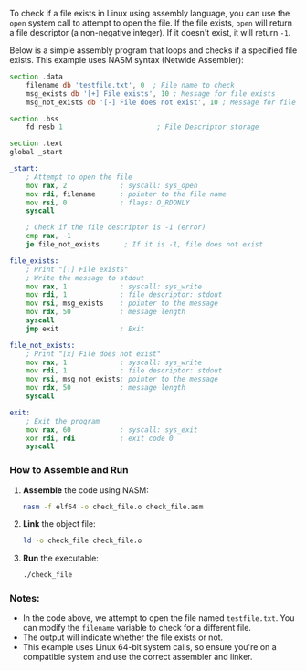 To check if a file exists in Linux using assembly language, you can use the `open` system call to attempt to open the file. If the file exists, `open` will return a file descriptor (a non-negative integer). If it doesn't exist, it will return `-1`. 

Below is a simple assembly program that loops and checks if a specified file exists. This example uses NASM syntax (Netwide Assembler):

```asm
section .data
    filename db 'testfile.txt', 0  ; File name to check
    msg_exists db '[+] File exists', 10 ; Message for file exists
    msg_not_exists db '[-] File does not exist', 10 ; Message for file does not exist

section .bss
    fd resb 1                       ; File Descriptor storage

section .text
global _start

_start:
    ; Attempt to open the file
    mov rax, 2             ; syscall: sys_open
    mov rdi, filename      ; pointer to the file name
    mov rsi, 0             ; flags: O_RDONLY
    syscall

    ; Check if the file descriptor is -1 (error)
    cmp rax, -1
    je file_not_exists      ; If it is -1, file does not exist

file_exists:
    ; Print "[!] File exists"
    ; Write the message to stdout
    mov rax, 1             ; syscall: sys_write
    mov rdi, 1             ; file descriptor: stdout
    mov rsi, msg_exists    ; pointer to the message
    mov rdx, 50            ; message length
    syscall
    jmp exit               ; Exit

file_not_exists:
    ; Print "[x] File does not exist"
    mov rax, 1             ; syscall: sys_write
    mov rdi, 1             ; file descriptor: stdout
    mov rsi, msg_not_exists; pointer to the message
    mov rdx, 50            ; message length
    syscall

exit:
    ; Exit the program
    mov rax, 60            ; syscall: sys_exit
    xor rdi, rdi           ; exit code 0
    syscall

```

### How to Assemble and Run

1. **Assemble** the code using NASM:
   ```sh
   nasm -f elf64 -o check_file.o check_file.asm
   ```

2. **Link** the object file:
   ```sh
   ld -o check_file check_file.o
   ```

3. **Run** the executable:
   ```sh
   ./check_file
   ```

### Notes:
- In the code above, we attempt to open the file named `testfile.txt`. You can modify the `filename` variable to check for a different file.
- The output will indicate whether the file exists or not.
- This example uses Linux 64-bit system calls, so ensure you're on a compatible system and use the correct assembler and linker.
